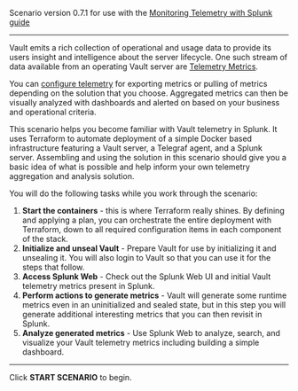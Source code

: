 Scenario version 0.7.1 for use with the [Monitoring Telemetry with Splunk guide](#)

----

Vault emits a rich collection of operational and usage data to provide its users insight and intelligence about the server lifecycle. One such stream of data available from an operating Vault server are [Telemetry Metrics](https://www.vaultproject.io/docs/internals/telemetry).

You can [configure telemetry](https://www.vaultproject.io/docs/configuration/telemetry) for exporting metrics or pulling of metrics depending on the solution that you choose. Aggregated metrics can then be visually analyzed with dashboards and alerted on based on your business and operational criteria.

This scenario helps you become familiar with Vault telemetry in Splunk. It uses Terraform to automate deployment of a simple Docker based infrastructure featuring a Vault server, a Telegraf agent, and a Splunk server. Assembling and using the solution in this scenario should give you a basic idea of what is possible and help inform your own telemetry aggregation and analysis solution.

You will do the following tasks while you work through the scenario:

1. **Start the containers** - this is where Terraform really shines. By defining and applying a plan, you can orchestrate the entire deployment with Terraform, down to all required configuration items in each component of the stack.
1. **Initialize and unseal Vault** - Prepare Vault for use by initializing it and unsealing it. You will also login to Vault so that you can use it for the steps that follow.
1. **Access Splunk Web** - Check out the Splunk Web UI and initial Vault telemetry metrics present in Splunk.
1. **Perform actions to generate metrics** - Vault will generate some runtime metrics even in an uninitialized and sealed state, but in this step you will generate additional interesting metrics that you can then revisit in Splunk.
1. **Analyze generated metrics** - Use Splunk Web to analyze, search, and visualize your Vault telemetry metrics including building a simple dashboard.

----

Click **START SCENARIO** to begin.
